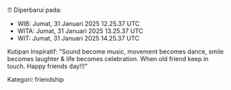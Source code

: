 ⏰ Diperbarui pada:
- WIB: Jumat, 31 Januari 2025 12.25.37 UTC
- WITA: Jumat, 31 Januari 2025 13.25.37 UTC
- WIT: Jumat, 31 Januari 2025 14.25.37 UTC

Kutipan Inspiratif:
"Sound become music, movement becomes dance, smile becomes laughter & life becomes celebration. When old friend keep in touch. Happy friends day!!!"


Kategori: friendship

